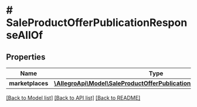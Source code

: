 # # SaleProductOfferPublicationResponseAllOf

## Properties

Name | Type | Description | Notes
------------ | ------------- | ------------- | -------------
**marketplaces** | [**\AllegroApi\Model\SaleProductOfferPublicationMarketplacesResponse**](SaleProductOfferPublicationMarketplacesResponse.md) |  | [optional]

[[Back to Model list]](../../README.md#models) [[Back to API list]](../../README.md#endpoints) [[Back to README]](../../README.md)
